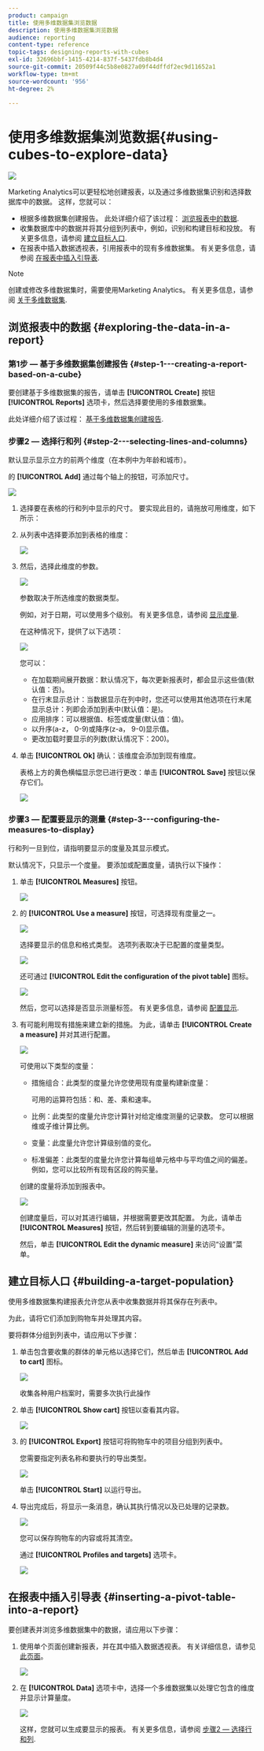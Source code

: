 ```yaml
---
product: campaign
title: 使用多维数据集浏览数据
description: 使用多维数据集浏览数据
audience: reporting
content-type: reference
topic-tags: designing-reports-with-cubes
exl-id: 32696bbf-1415-4214-837f-5437fdb8b4d4
source-git-commit: 20509f44c5b8e0827a09f44dffdf2ec9d11652a1
workflow-type: tm+mt
source-wordcount: '956'
ht-degree: 2%

---
```


# 使用多维数据集浏览数据{#using-cubes-to-explore-data}

![](../../assets/common.svg)

Marketing Analytics可以更轻松地创建报表，以及通过多维数据集识别和选择数据库中的数据。 这样，您就可以：

* 根据多维数据集创建报告。 此处详细介绍了该过程： [浏览报表中的数据](#exploring-the-data-in-a-report).
* 收集数据库中的数据并将其分组到列表中，例如，识别和构建目标和投放。 有关更多信息，请参阅 [建立目标人口](#building-a-target-population).
* 在报表中插入数据透视表，引用报表中的现有多维数据集。 有关更多信息，请参阅 [在报表中插入引导表](#inserting-a-pivot-table-into-a-report).

>[!NOTE]
>
>创建或修改多维数据集时，需要使用Marketing Analytics。 有关更多信息，请参阅 [关于多维数据集](../../reporting/using/about-cubes.md).

## 浏览报表中的数据 {#exploring-the-data-in-a-report}

### 第1步 — 基于多维数据集创建报告 {#step-1---creating-a-report-based-on-a-cube}

要创建基于多维数据集的报告，请单击 **[!UICONTROL Create]** 按钮 **[!UICONTROL Reports]** 选项卡，然后选择要使用的多维数据集。

此处详细介绍了该过程： [基于多维数据集创建报告](../../reporting/using/creating-indicators.md#creating-a-report-based-on-a-cube).

### 步骤2 — 选择行和列 {#step-2---selecting-lines-and-columns}

默认显示显示立方的前两个维度（在本例中为年龄和城市）。

的 **[!UICONTROL Add]** 通过每个轴上的按钮，可添加尺寸。

![](assets/s_advuser_cube_in_report_03.png)

1. 选择要在表格的行和列中显示的尺寸。 要实现此目的，请拖放可用维度，如下所示：
1. 从列表中选择要添加到表格的维度：

   ![](assets/s_advuser_cube_in_report_04.png)

1. 然后，选择此维度的参数。

   ![](assets/s_advuser_cube_in_report_04b.png)

   参数取决于所选维度的数据类型。

   例如，对于日期，可以使用多个级别。 有关更多信息，请参阅 [显示度量](../../reporting/using/concepts-and-methodology.md#displaying-measures).

   在这种情况下，提供了以下选项：

   ![](assets/s_advuser_cube_in_report_config2.png)

   您可以：

   * 在加载期间展开数据：默认情况下，每次更新报表时，都会显示这些值(默认值：否)。
   * 在行末显示总计：当数据显示在列中时，您还可以使用其他选项在行末尾显示总计：列即会添加到表中(默认值：是)。
   * 应用排序：可以根据值、标签或度量(默认值：值)。
   * 以升序(a-z， 0-9)或降序(z-a， 9-0)显示值。
   * 更改加载时要显示的列数(默认情况下：200)。

1. 单击 **[!UICONTROL Ok]** 确认：该维度会添加到现有维度。

   表格上方的黄色横幅显示您已进行更改：单击 **[!UICONTROL Save]** 按钮以保存它们。

   ![](assets/s_advuser_cube_in_report_04c.png)

### 步骤3 — 配置要显示的测量 {#step-3---configuring-the-measures-to-display}

行和列一旦到位，请指明要显示的度量及其显示模式。

默认情况下，只显示一个度量。 要添加或配置度量，请执行以下操作：

1. 单击 **[!UICONTROL Measures]** 按钮。

   ![](assets/s_advuser_cube_in_report_05.png)

1. 的 **[!UICONTROL Use a measure]** 按钮，可选择现有度量之一。

   ![](assets/s_advuser_cube_in_report_08.png)

   选择要显示的信息和格式类型。 选项列表取决于已配置的度量类型。

   ![](assets/s_advuser_cube_in_report_09.png)

   还可通过 **[!UICONTROL Edit the configuration of the pivot table]** 图标。

   ![](assets/s_advuser_cube_in_report_config_02.png)

   然后，您可以选择是否显示测量标签。 有关更多信息，请参阅 [配置显示](../../reporting/using/concepts-and-methodology.md#configuring-the-display).

1. 有可能利用现有措施来建立新的措施。 为此，请单击 **[!UICONTROL Create a measure]** 并对其进行配置。

   ![](assets/s_advuser_cube_in_report_config_02a.png)

   可使用以下类型的度量：

   * 措施组合：此类型的度量允许您使用现有度量构建新度量：

      可用的运算符包括：和、差、乘和速率。

   * 比例：此类型的度量允许您计算针对给定维度测量的记录数。 您可以根据维或子维计算比例。
   * 变量：此度量允许您计算级别值的变化。
   * 标准偏差：此类型的度量允许您计算每组单元格中与平均值之间的偏差。 例如，您可以比较所有现有区段的购买量。

   创建的度量将添加到报表中。

   ![](assets/s_advuser_cube_in_report_config_02b.png)

   创建度量后，可以对其进行编辑，并根据需要更改其配置。 为此，请单击 **[!UICONTROL Measures]** 按钮，然后转到要编辑的测量的选项卡。

   然后，单击 **[!UICONTROL Edit the dynamic measure]** 来访问“设置”菜单。

## 建立目标人口 {#building-a-target-population}

使用多维数据集构建报表允许您从表中收集数据并将其保存在列表中。

为此，请将它们添加到购物车并处理其内容。

要将群体分组到列表中，请应用以下步骤：

1. 单击包含要收集的群体的单元格以选择它们，然后单击 **[!UICONTROL Add to cart]** 图标。

   ![](assets/s_advuser_cube_in_report_config_02c.png)

   收集各种用户档案时，需要多次执行此操作

1. 单击 **[!UICONTROL Show cart]** 按钮以查看其内容。

   ![](assets/s_advuser_cube_in_report_config_02d.png)

1. 的 **[!UICONTROL Export]** 按钮可将购物车中的项目分组到列表中。

   您需要指定列表名称和要执行的导出类型。

   ![](assets/s-advuser_cube_in_report_config_02e.png)

   单击 **[!UICONTROL Start]** 以运行导出。

1. 导出完成后，将显示一条消息，确认其执行情况以及已处理的记录数。

   ![](assets/s_advuser_cube_in_report_config_02f.png)

   您可以保存购物车的内容或将其清空。

   通过 **[!UICONTROL Profiles and targets]** 选项卡。

   ![](assets/s_advuser_cube_in_report_config_02g.png)

## 在报表中插入引导表 {#inserting-a-pivot-table-into-a-report}

要创建表并浏览多维数据集中的数据，请应用以下步骤：

1. 使用单个页面创建新报表，并在其中插入数据透视表。 有关详细信息，请参见[此页面](../../reporting/using/creating-a-table.md#creating-a-breakdown-or-pivot-table)。

   ![](assets/s_advuser_cube_in_report_01.png)

1. 在 **[!UICONTROL Data]** 选项卡中，选择一个多维数据集以处理它包含的维度并显示计算量度。

   ![](assets/s_advuser_cube_in_report_02.png)

   这样，您就可以生成要显示的报表。 有关更多信息，请参阅 [步骤2 — 选择行和列](#step-2---selecting-lines-and-columns).
